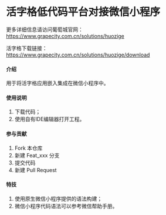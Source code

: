 # 活字格低代码平台对接微信小程序
更多详细信息请访问葡萄城官网：https://www.grapecity.com.cn/solutions/huozige

活字格下载链接：
https://www.grapecity.com.cn/solutions/huozige/download

#### 介绍
用于将活字格应用嵌入集成在微信小程序中。

#### 使用说明

1.  下载代码；
2.  使用自有IDE编辑器打开工程。

#### 参与贡献

1.  Fork 本仓库
2.  新建 Feat_xxx 分支
3.  提交代码
4.  新建 Pull Request

#### 特技

1.  使用原生微信小程序提供的语法构建；
2.  微信小程序代码语法可以参考微信帮助手册。












